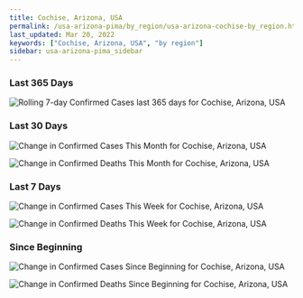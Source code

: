 ```yaml
---
title: Cochise, Arizona, USA
permalink: /usa-arizona-pima/by_region/usa-arizona-cochise-by_region.html
last_updated: Mar 20, 2022
keywords: ["Cochise, Arizona, USA", "by region"]
sidebar: usa-arizona-pima_sidebar
---
```


<h3>Last 365 Days</h3>

![Rolling 7-day Confirmed Cases last 365 days for Cochise, Arizona, USA](/covid_tracker/images/graphs/usa-arizona-cochise-weekly_totals_graph.png)

<h3>Last 30 Days</h3>

![Change in Confirmed Cases This Month for Cochise, Arizona, USA](/covid_tracker/images/graphs/usa-arizona-cochise-delta_confirmed-30_days_graph.png)

![Change in Confirmed Deaths This Month for Cochise, Arizona, USA](/covid_tracker/images/graphs/usa-arizona-cochise-delta_deaths-30_days_graph.png)

<h3>Last 7 Days</h3>

![Change in Confirmed Cases This Week for Cochise, Arizona, USA](/covid_tracker/images/graphs/usa-arizona-cochise-delta_confirmed-7_days_graph.png)

![Change in Confirmed Deaths This Week for Cochise, Arizona, USA](/covid_tracker/images/graphs/usa-arizona-cochise-delta_deaths-7_days_graph.png)

<h3>Since Beginning</h3>

![Change in Confirmed Cases Since Beginning for Cochise, Arizona, USA](/covid_tracker/images/graphs/usa-arizona-cochise-delta_confirmed-since_beginning_graph.png)

![Change in Confirmed Deaths Since Beginning for Cochise, Arizona, USA](/covid_tracker/images/graphs/usa-arizona-cochise-delta_deaths-since_beginning_graph.png)
